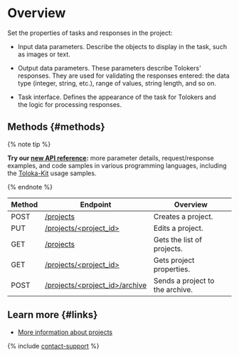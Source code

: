 # Overview

Set the properties of tasks and responses in the project:

- Input data parameters. Describe the objects to display in the task, such as images or text.

- Output data parameters. These parameters describe Tolokers' responses. They are used for validating the responses entered: the data type (integer, string, etc.), range of values, string length, and so on.

- Task interface. Defines the appearance of the task for Tolokers and the logic for processing responses.

## Methods {#methods}

{% note tip %}

**Try our [new API reference](https://toloka.ai/docs/api/api-reference/#tag--project):** more parameter details, request/response examples, and code samples in various programming languages, including the [Toloka-Kit](../../toloka-kit/index.md) usage samples.

{% endnote %}

Method | Endpoint | Overview
----- | ----- | -----
POST | [/projects](create-prj.md) | Creates a project.
PUT | [/projects/<project_id>](edit-prj.md) | Edits a project.
GET | [/projects](get-prj-list.md) | Gets the list of projects.
GET | [/projects/<project_id>](get-prj.md) | Gets project properties.
POST | [/projects/<project_id>/archive](archive-prj.md) | Sends a project to the archive.

## Learn more {#links}

- [More information about projects](../../guide/concepts/project.md)

{% include [contact-support](../../guide/_includes/contact-support.md) %}